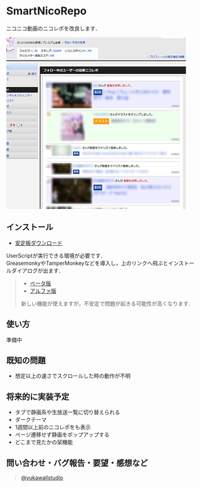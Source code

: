 # SmartNicoRepo
ニコニコ動画のニコレポを改良します．

![](ss.png)

## インストール

* [安定板ダウンロード]() 

UserScriptが実行できる環境が必要です．  
GreasemonkyやTamperMonkeyなどを導入し，上のリンクへ飛ぶとインストールダイアログが出ます．

> * [ベータ版]() 
> * [アルファ版]() 
>
> 新しい機能が使えますが，不安定で問題が起きる可能性が高くなります．


## 使い方

準備中

## 既知の問題

* 想定以上の速さでスクロールした時の動作が不明

## 将来的に実装予定

* タブで静画系や生放送一覧に切り替えられる
* ダークテーマ
* 1週間以上前のニコレポをも表示
* ページ遷移せず静画をポップアップする
* どこまで見たかの栞機能


## 問い合わせ・バグ報告・要望・感想など

> [@yukawallstudio](https://twitter.com/)
